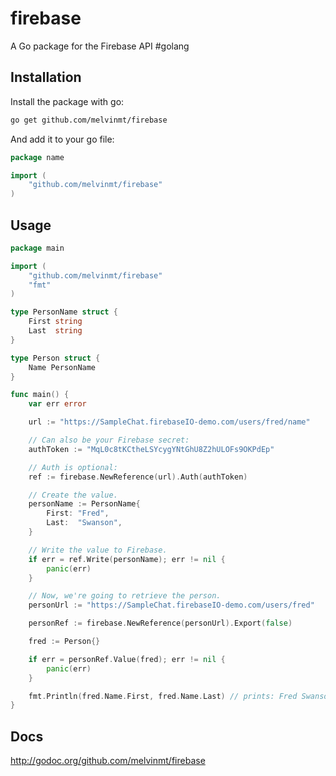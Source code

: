 firebase
========

A Go package for the Firebase API #golang

## Installation

Install the package with go:

```sh
go get github.com/melvinmt/firebase
```

And add it to your go file:

```go
package name

import (
    "github.com/melvinmt/firebase"
)
```

## Usage

```go
package main

import (
    "github.com/melvinmt/firebase"
    "fmt"
)

type PersonName struct {
    First string
    Last  string
}

type Person struct {
    Name PersonName
}

func main() {
    var err error

    url := "https://SampleChat.firebaseIO-demo.com/users/fred/name"

    // Can also be your Firebase secret:
    authToken := "MqL0c8tKCtheLSYcygYNtGhU8Z2hULOFs9OKPdEp"

    // Auth is optional:
    ref := firebase.NewReference(url).Auth(authToken)

    // Create the value.
    personName := PersonName{
        First: "Fred",
        Last:  "Swanson",
    }

    // Write the value to Firebase.
    if err = ref.Write(personName); err != nil {
        panic(err)
    }

    // Now, we're going to retrieve the person.
    personUrl := "https://SampleChat.firebaseIO-demo.com/users/fred"

    personRef := firebase.NewReference(personUrl).Export(false)

    fred := Person{}

    if err = personRef.Value(fred); err != nil {
        panic(err)
    }

    fmt.Println(fred.Name.First, fred.Name.Last) // prints: Fred Swanson
}
```

## Docs

http://godoc.org/github.com/melvinmt/firebase
